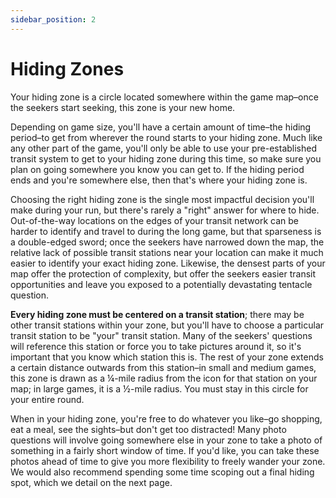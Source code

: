 ```yaml
---
sidebar_position: 2
---
```


# Hiding Zones

Your hiding zone is a circle located somewhere within the game map–once the seekers start seeking, this zone is your new home.

Depending on game size, you'll have a certain amount of time–the hiding period–to get from wherever the round starts to your hiding zone. Much like any other part of the game, you'll only be able to use your pre-established transit system to get to your hiding zone during this time, so make sure you plan on going somewhere you know you can get to. If the hiding period ends and you're somewhere else, then that's where your hiding zone is.

Choosing the right hiding zone is the single most impactful decision you'll make during your run, but there's rarely a "right" answer for where to hide. Out-of-the-way locations on the edges of your transit network can be harder to identify and travel to during the long game, but that sparseness is a double-edged sword; once the seekers have narrowed down the map, the relative lack of possible transit stations near your location can make it much easier to identify your exact hiding zone. Likewise, the densest parts of your map offer the protection of complexity, but offer the seekers easier transit opportunities and leave you exposed to a potentially devastating tentacle question.

**Every hiding zone must be centered on a transit station**; there may be other transit stations within your zone, but you'll have to choose a particular transit station to be "your" transit station. Many of the seekers' questions will reference this station or force you to take pictures around it, so it's important that you know which station this is. The rest of your zone extends a certain distance outwards from this station–in small and medium games, this zone is drawn as a ¼-mile radius from the icon for that station on your map; in large games, it is a ½-mile radius. You must stay in this circle for your entire round.

When in your hiding zone, you're free to do whatever you like–go shopping, eat a meal, see the sights–but don't get too distracted! Many photo questions will involve going somewhere else in your zone to take a photo of something in a fairly short window of time. If you'd like, you can take these photos ahead of time to give you more flexibility to freely wander your zone. We would also recommend spending some time scoping out a final hiding spot, which we detail on the next page.
